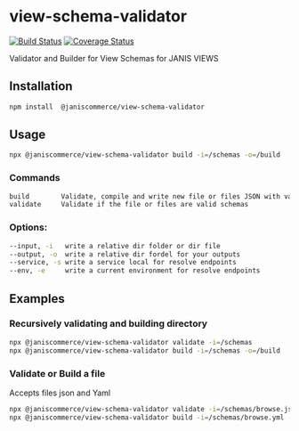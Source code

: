 # view-schema-validator

[![Build Status](https://travis-ci.org/janis-commerce/view-schema-validator.svg?branch=master)](https://travis-ci.org/janis-commerce/view-schema-validator)
[![Coverage Status](https://coveralls.io/repos/github/janis-commerce/view-schema-validator/badge.svg?branch=master)](https://coveralls.io/github/janis-commerce/view-schema-validator?branch=master)

Validator and Builder for View Schemas for JANIS VIEWS

## Installation
```sh
npm install  @janiscommerce/view-schema-validator
```

## Usage
```sh
npx @janiscommerce/view-schema-validator build -i=/schemas -o=/build
```
### Commands
```sh
build        Validate, compile and write new file or files JSON with valid schemas and defaults include.
validate     Validate if the file or files are valid schemas
```

### Options:
```sh
--input, -i   write a relative dir folder or dir file
--output, -o  write a relative dir fordel for your outputs
--service, -s write a service local for resolve endpoints
--env, -e     write a current environment for resolve endpoints
```

## Examples

### Recursively validating and building directory

```sh
npx @janiscommerce/view-schema-validator validate -i=/schemas
npx @janiscommerce/view-schema-validator build -i=/schemas -o=/build
```

### Validate or Build a file
Accepts files json and Yaml

```sh
npx @janiscommerce/view-schema-validator validate -i=/schemas/browse.json
npx @janiscommerce/view-schema-validator build -i=/schemas/browse.yml -o=/build
```